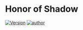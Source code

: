 # Honor of Shadow

[![Version](https://img.shields.io/badge/version-1.0-green.svg)](https://github.com/Leucist/honor_of_shadow)
[![author](https://img.shields.io/badge/author-leucist-blue)](https://github.com/Leucist/)
